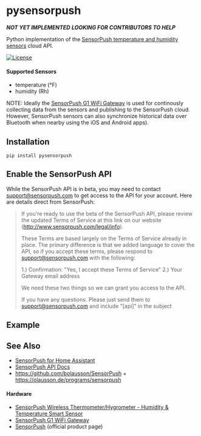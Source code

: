 # pysensorpush

***NOT YET IMPLEMENTED***
***LOOKING FOR CONTRIBUTORS TO HELP***

Python implementation of the [SensorPush temperature and humidity sensors](https://www.amazon.com/SensorPush-Wireless-Thermometer-Hygrometer-Android/dp/B01AEQ9X9I?tag=rynoshark-20) cloud API. 

[![License](https://img.shields.io/badge/License-Apache%202.0-blue.svg)](https://opensource.org/licenses/Apache-2.0)

#### Supported Sensors

- temperature (&deg;F)
- humidity (Rh)

NOTE: Ideally the [SensorPush G1 WiFi Gateway](https://www.amazon.com/SensorPush-G1-WiFi-Gateway-Anywhere/dp/B01N17RWWV?tag=rynoshark-20) is used for continously collecting data from the sensors and publishing to the SensorPush cloud. However, SensorPush sensors can also synchronize historical data over Bluetooth when nearby using the iOS and Android apps).

## Installation

```
pip install pysensorpush
```

## Enable the SensorPush API

While the SensorPush API is in beta, you may need to contact [support@sensorpush.com](mailto:support@sensorpush.com?subject=[api]) to get access to the API for your account. Here are details direct from SensorPush:

> If you're ready to use the beta of the SensorPush API, please review the updated Terms of Service at this link on our website (http://www.sensorpush.com/legal/info). 
>
> These Terms are based largely on the Terms of Service already in place. The primary difference is that we added language to cover the API, so if you accept these terms, please respond to support@sensorpush.com with the following:
>
> 1.) Confirmation:  "Yes, I accept these Terms of Service"
> 2.) Your Gateway email address
>
> We need these two things so we can grant you access to the API.
>
> If you have any questions. Please just send them to support@sensorpush.com and include "[api]" in the subject

## Example



## See Also

* [SensorPush for Home Assistant](https://github.com/rsnodgrass/hass-sensorpush)
* [SensorPush API Docs](http://www.sensorpush.com/api/docs)
* https://github.com/bolausson/SensorPush + https://olausson.de/programs/sensorpush

#### Hardware

* [SensorPush Wireless Thermometer/Hygrometer - Humidity & Temperature Smart Sensor](https://www.amazon.com/SensorPush-Wireless-Thermometer-Hygrometer-Android/dp/B01AEQ9X9I?tag=rynoshark-20)
* [SensorPush G1 WiFi Gateway](https://www.amazon.com/SensorPush-G1-WiFi-Gateway-Anywhere/dp/B01N17RWWV?tag=rynoshark-20)
* [SensorPush](https://sensorpush.com) (official product page)


